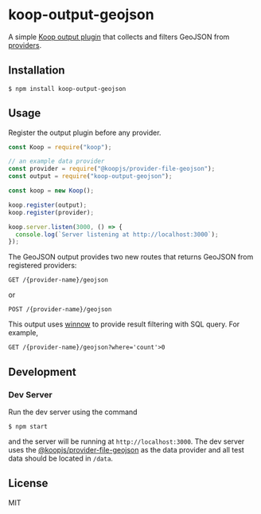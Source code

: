 # koop-output-geojson

A simple [Koop output plugin](https://koopjs.github.io/docs/usage/output) that collects and filters GeoJSON from [providers](https://koopjs.github.io/docs/available-plugins/providers).

## Installation

```
$ npm install koop-output-geojson
```

## Usage

Register the output plugin before any provider.

```javascript
const Koop = require("koop");

// an example data provider
const provider = require("@koopjs/provider-file-geojson");
const output = require("koop-output-geojson");

const koop = new Koop();

koop.register(output);
koop.register(provider);

koop.server.listen(3000, () => {
  console.log(`Server listening at http://localhost:3000`);
});
```

The GeoJSON output provides two new routes that returns GeoJSON from registered providers:

```
GET /{provider-name}/geojson
```

or

```
POST /{provider-name}/geojson
```

This output uses [winnow](https://github.com/koopjs/winnow) to provide result filtering with SQL query. For example,

```
GET /{provider-name}/geojson?where='count'>0
```

## Development

### Dev Server

Run the dev server using the command

```
$ npm start
```

and the server will be running at `http://localhost:3000`. The dev server uses the [@koopjs/provider-file-geojson](https://github.com/koopjs/koop-provider-file-geojson) as the data provider and all test data should be located in `/data`.

## License

MIT
